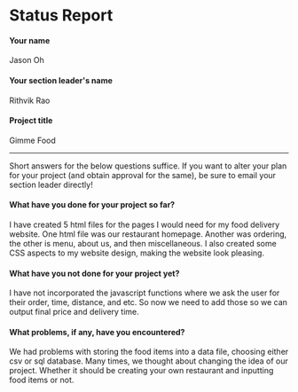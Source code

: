 # Status Report

#### Your name

Jason Oh

#### Your section leader's name

Rithvik Rao

#### Project title

Gimme Food

***

Short answers for the below questions suffice. If you want to alter your plan for your project (and obtain approval for the same), be sure to email your section leader directly!

#### What have you done for your project so far?

I have created 5 html files for the pages I would need for my food delivery website. One html file was our restaurant homepage.
Another was ordering, the other is menu, about us, and then miscellaneous.
I also created some CSS aspects to my website design, making the website look pleasing.

#### What have you not done for your project yet?

I have not incorporated the javascript functions where we ask the user for their order, time, distance, and etc. So now we need to add those so we can output final price and delivery time.

#### What problems, if any, have you encountered?

We had problems with storing the food items into a data file, choosing either csv or sql database.
Many times, we thought about changing the idea of our project. Whether it should be creating your own restaurant and inputting food items or not.
